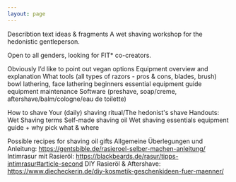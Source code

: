 ```yaml
---
layout: page
---
```


Describtion text ideas & fragments
A wet shaving workshop for the hedonistic gentleperson.

Open to all genders, looking for FIT* co-creators.

Obviously I’d like to point out vegan options
Equipment overview and explanation
What tools (all types of razors - pros & cons, blades, brush)
bowl lathering, face lathering
beginners essential equipment guide
equipment maintenance
Software (preshave, soap/creme, aftershave/balm/cologne/eau de toilette)

How to shave
Your (daily) shaving ritual/The hedonist's shave
Handouts:
Wet Shaving terms
Self-made shaving oil
Wet shaving essentials equipment guide + why pick what & where

Possible recipes for shaving oil gifts
Allgemeine Überlegungen und Anleitung: https://gentsbible.de/rasieroel-selber-machen-anleitung/
Intimrasur mit Rasieröl: https://blackbeards.de/rasur/tipps-intimrasur#article-second
DIY Rasieröl & Aftershave: https://www.diecheckerin.de/diy-kosmetik-geschenkideen-fuer-maenner/
